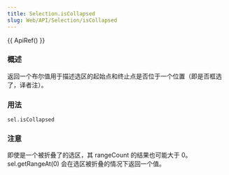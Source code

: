 ```yaml
---
title: Selection.isCollapsed
slug: Web/API/Selection/isCollapsed
---
```


{{ ApiRef() }}

### 概述

返回一个布尔值用于描述选区的起始点和终止点是否位于一个位置（即是否框选了，译者注）。

### 用法

```plain
sel.isCollapsed
```

### 注意

即使是一个被折叠了的选区，其 rangeCount 的结果也可能大于 0。sel.getRangeAt(0) 会在选区被折叠的情况下返回一个值。
